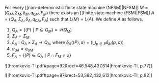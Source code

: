 
For every [[non-deterministic finite state machine (NFSM)|NFSM]] $M = (Q_{M}, \Sigma_{M}, \delta_{M}, q_{0M}, F_{M})$ there exists an [[finite state machine (FSM)|FSM]] $A = (Q_{A}, \Sigma_{A}, \delta_{A}, q_{0A}, F_{A})$ such that $L(M) = L (A)$. We define $A$ as follows.

1. $Q_{A} = \{ \langle P \rangle \mid P \subseteq Q_{M} \} = \mathcal{P}(Q_{M})$
2. $\Sigma_{A} = \Sigma_{M}$
3. $\delta_{A} : Q_{A} \times \Sigma_{A} \to Q_{A}$, where $\delta_{A}(\langle P \rangle, a) = \left\langle \bigcup_{p \in P}\delta_{M}(p, a) \right\rangle$
4. $q_{0A} = q_{0M}$
5. $F_{A} = \{  \langle P \rangle \in Q_{A} \mid P \cap F_{M} \neq \varnothing \}$










 









![[hromkovic-TI.pdf#page=92&rect=46,548,437,614|hromkovic-TI, p.77]]




![[hromkovic-TI.pdf#page=97&rect=53,382,432,612|hromkovic-TI, p.82]]